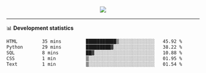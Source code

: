 <h3 align="center">
  <a href="https://github.com/hwalker928">
      <img src="https://github-profile-trophy.vercel.app/?username=hwalker928&no-bg=true&no-frame=true">
  </a>
</h3>


<hr>

📊 **Development statistics**

<!--START_SECTION:waka-->

```txt
HTML         35 mins         ███████████▒░░░░░░░░░░░░░   45.92 %
Python       29 mins         █████████▓░░░░░░░░░░░░░░░   38.22 %
SQL          8 mins          ██▓░░░░░░░░░░░░░░░░░░░░░░   10.88 %
CSS          1 min           ▒░░░░░░░░░░░░░░░░░░░░░░░░   01.95 %
Text         1 min           ▒░░░░░░░░░░░░░░░░░░░░░░░░   01.54 %
```

<!--END_SECTION:waka-->
